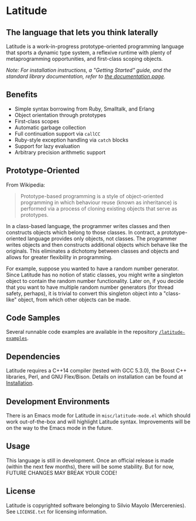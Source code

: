 # Latitude
## The language that lets you think laterally

Latitude is a work-in-progress prototype-oriented programming language
that sports a dynamic type system, a reflexive runtime with plenty of
metaprogramming opportunities, and first-class scoping objects.

*Note: For installation instructions, a "Getting Started" guide, and
the standard library documentation, refer
to [the documentation page](https://mercerenies.github.io/latitude/).*

## Benefits

 * Simple syntax borrowing from Ruby, Smalltalk, and Erlang
 * Object orientation through prototypes
 * First-class scopes
 * Automatic garbage collection
 * Full continuation support via `callCC`
 * Ruby-style exception handling via `catch` blocks
 * Support for lazy evaluation
 * Arbitrary precision arithmetic support

## Prototype-Oriented

From Wikipedia:

> Prototype-based programming is a style of object-oriented
> programming in which behaviour reuse (known as inheritance) is
> performed via a process of cloning existing objects that serve as
> prototypes.

In a class-based language, the programmer writes classes and then
constructs objects which belong to those classes. In contract, a
prototype-oriented language provides only objects, not classes. The
programmer writes objects and then constructs additional objects which
behave like the originals. This eliminates a dichotomy between classes
and objects and allows for greater flexibility in programming.

For example, suppose you wanted to have a random number generator.
Since Latitude has no notion of static classes, you might write a
singleton object to contain the random number functionality. Later on,
if you decide that you want to have multiple random number generators
(for thread safety, perhaps), it is trivial to convert this singleton
object into a "class-like" object, from which other objects can be
made.

## Code Samples

Several runnable code examples are available in the
repository
[`/latitude-examples`](https://github.com/Mercerenies/latitude-examples/).

## Dependencies

Latitude requires a C++14 compiler (tested with GCC 5.3.0), the Boost
C++ libraries, Perl, and GNU Flex/Bison. Details on installation can
be found
at
[Installation](https://mercerenies.github.io/latitude/tutorial/installing.html).

## Development Environments

There is an Emacs mode for Latitude in `misc/latitude-mode.el` which
should work out-of-the-box and will highlight Latitude syntax.
Improvements will be on the way to the Emacs mode in the future.

## Usage

This language is still in development. Once an official release is
made (within the next few months), there will be some stability. But
for now, FUTURE CHANGES MAY BREAK YOUR CODE!

## License

Latitude is copyrighted software belonging to Silvio Mayolo
(Mercerenies). See `LICENSE.txt` for licensing information.
